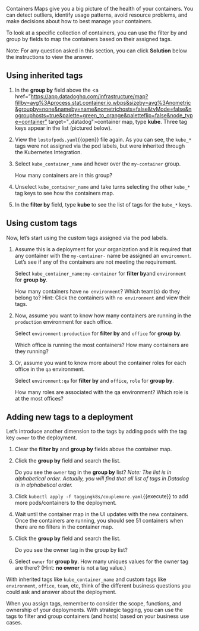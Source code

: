 Containers Maps give you a big picture of the health of your containers. You can detect outliers, identify usage patterns, avoid resource problems, and make decisions about how to best manage your containers. 

To look at a specific collection of containers, you can use the filter by and group by fields to map the containers based on their assigned tags. 

Note: For any question asked in this section, you can click **Solution** below the instructions to view the answer.

## Using inherited tags
1. In the **group by** field above the <a href=”https://app.datadoghq.com/infrastructure/map?fillby=avg%3Aprocess.stat.container.io.wbps&sizeby=avg%3Anometric&groupby=none&nameby=name&nometrichosts=false&tvMode=false&nogrouphosts=true&palette=green_to_orange&paletteflip=false&node_type=container” target="_datadog">container map</a>, type **kube**. Three tag keys appear in the list (pictured below).

2. View the `lostofpods.yaml`{{open}} file again. As you can see, the `kube_*` tags were not assigned via the pod labels, but were inherited through the Kubernetes Integration. 

3. Select `kube_container_name` and hover over the `my-container` group. <p> How many containers are in this group?

4. Unselect `kube_container_name` and take turns selecting the other `kube_*` tag keys to see how the containers map.

5. In the **filter by** field, type **kube** to see the list of tags for the `kube_*` keys. 

## Using custom tags
Now, let’s start using the custom tags assigned via the pod labels. 
1. Assume this is a deployment for your organization and it is required that any container with the `my-container-` name be assigned an `environment`. Let’s see if any of the containers are not meeting the requirement. <p> Select `kube_container_name:my-container` for **filter by**and `environment` for **group by**.<p> How many containers have `no environment`? Which team(s) do they belong to? Hint: Click the containers with `no environment` and view their tags. 

2. Now, assume you want to know how many containers are running in the `production` environment for each office. <p> Select `environment:production` for **filter by** and `office` for **group by**. <p> Which office is running the most containers? How many containers are they running?

3. Or, assume you want to know more about the container roles for each office in the `qa` environment. <p> Select `environment:qa` for **filter by** and `office`, `role` for **group by**.  <p> How many roles are associated with the qa environment? Which role is at the most offices?


## Adding new tags to a deployment 
 
Let’s introduce another dimension to the tags by adding pods with the tag key `owner` to the deployment.

1. Clear the **filter by** and **group by** fields above the container map.

2. Click the **group by** field and search the list. <p> Do you see the `owner` tag in the **group by** list? *Note: The list is in alphabetical order. Actually, you will find that all list of tags in Datadog is in alphabetical order.*

3. Click `kubectl apply -f taggingk8s/couplemore.yaml`{{execute}} to add more pods/containers to the deployment.

4. Wait until the container map in the UI updates with the new containers. Once the containers are running, you should see 51 containers when there are no filters in the container map.

5. Click the **group by** field and search the list. <p> Do you see the owner tag in the group by list?

6. Select `owner` for **group by**. How many uniques values for the owner tag are there? (Hint: **no owner** is not a tag value.)

With inherited tags like `kube_container_name` and custom tags like `environment`, `office`, `team`, etc, think of the different business questions you could ask and answer about the deployment.
 
When you assign tags, remember to consider the scope, functions, and ownership of your deployments. With strategic tagging, you can use the tags to filter and group containers (and hosts) based on your business use cases.
